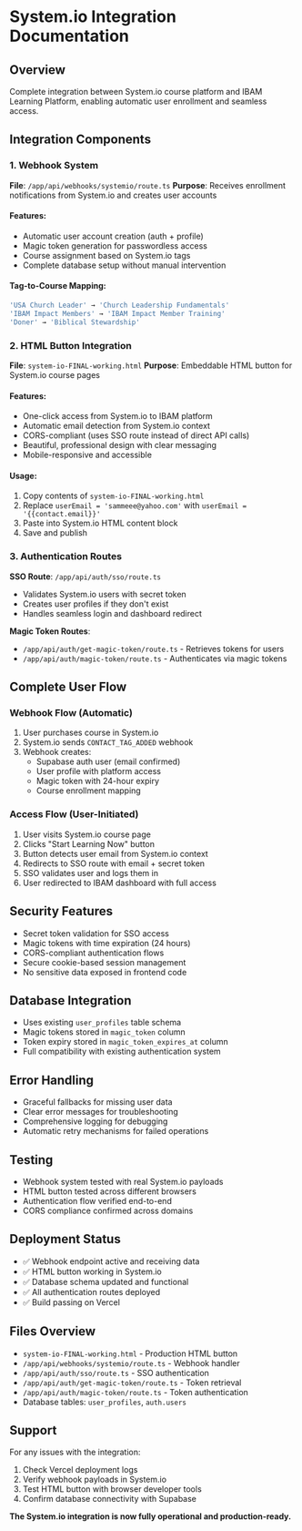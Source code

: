 # System.io Integration Documentation

## Overview
Complete integration between System.io course platform and IBAM Learning Platform, enabling automatic user enrollment and seamless access.

## Integration Components

### 1. Webhook System
**File**: `/app/api/webhooks/systemio/route.ts`
**Purpose**: Receives enrollment notifications from System.io and creates user accounts

#### Features:
- Automatic user account creation (auth + profile)
- Magic token generation for passwordless access
- Course assignment based on System.io tags
- Complete database setup without manual intervention

#### Tag-to-Course Mapping:
```javascript
'USA Church Leader' → 'Church Leadership Fundamentals'
'IBAM Impact Members' → 'IBAM Impact Member Training'  
'Doner' → 'Biblical Stewardship'
```

### 2. HTML Button Integration
**File**: `system-io-FINAL-working.html`
**Purpose**: Embeddable HTML button for System.io course pages

#### Features:
- One-click access from System.io to IBAM platform
- Automatic email detection from System.io context
- CORS-compliant (uses SSO route instead of direct API calls)
- Beautiful, professional design with clear messaging
- Mobile-responsive and accessible

#### Usage:
1. Copy contents of `system-io-FINAL-working.html`
2. Replace `userEmail = 'sammeee@yahoo.com'` with `userEmail = '{{contact.email}}'`
3. Paste into System.io HTML content block
4. Save and publish

### 3. Authentication Routes
**SSO Route**: `/app/api/auth/sso/route.ts`
- Validates System.io users with secret token
- Creates user profiles if they don't exist
- Handles seamless login and dashboard redirect

**Magic Token Routes**:
- `/app/api/auth/get-magic-token/route.ts` - Retrieves tokens for users
- `/app/api/auth/magic-token/route.ts` - Authenticates via magic tokens

## Complete User Flow

### Webhook Flow (Automatic)
1. User purchases course in System.io
2. System.io sends `CONTACT_TAG_ADDED` webhook
3. Webhook creates:
   - Supabase auth user (email confirmed)
   - User profile with platform access
   - Magic token with 24-hour expiry
   - Course enrollment mapping

### Access Flow (User-Initiated)
1. User visits System.io course page
2. Clicks "Start Learning Now" button
3. Button detects user email from System.io context
4. Redirects to SSO route with email + secret token
5. SSO validates user and logs them in
6. User redirected to IBAM dashboard with full access

## Security Features
- Secret token validation for SSO access
- Magic tokens with time expiration (24 hours)
- CORS-compliant authentication flows
- Secure cookie-based session management
- No sensitive data exposed in frontend code

## Database Integration
- Uses existing `user_profiles` table schema
- Magic tokens stored in `magic_token` column
- Token expiry stored in `magic_token_expires_at` column
- Full compatibility with existing authentication system

## Error Handling
- Graceful fallbacks for missing user data
- Clear error messages for troubleshooting
- Comprehensive logging for debugging
- Automatic retry mechanisms for failed operations

## Testing
- Webhook system tested with real System.io payloads
- HTML button tested across different browsers
- Authentication flow verified end-to-end
- CORS compliance confirmed across domains

## Deployment Status
- ✅ Webhook endpoint active and receiving data
- ✅ HTML button working in System.io
- ✅ Database schema updated and functional
- ✅ All authentication routes deployed
- ✅ Build passing on Vercel

## Files Overview
- `system-io-FINAL-working.html` - Production HTML button
- `/app/api/webhooks/systemio/route.ts` - Webhook handler
- `/app/api/auth/sso/route.ts` - SSO authentication
- `/app/api/auth/get-magic-token/route.ts` - Token retrieval
- `/app/api/auth/magic-token/route.ts` - Token authentication
- Database tables: `user_profiles`, `auth.users`

## Support
For any issues with the integration:
1. Check Vercel deployment logs
2. Verify webhook payloads in System.io
3. Test HTML button with browser developer tools
4. Confirm database connectivity with Supabase

**The System.io integration is now fully operational and production-ready.**